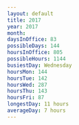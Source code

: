 ```yaml
---
layout: default
title: 2017
year: 2017
month: 
daysInOffice: 83
possibleDays: 144
hoursInOffice: 805
possibleHours: 1144
busiestDay: Wednesday
hoursMon: 144
hoursTue: 142
hoursWed: 287
hoursThu: 143
hoursFri: 87
longestDay: 11 hours
averageDay: 7 hours
---
```

